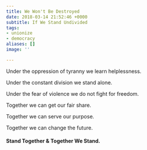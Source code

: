 ```yaml
---
title: We Won't Be Destroyed
date: 2018-03-14 21:52:46 +0000
subtitle: If We Stand Undivided
tags:
- unionize
- democracy
aliases: []
image: ''

---
```

Under the oppression of tyranny we learn helplessness.

Under the constant division we stand alone.

Under the fear of violence we do not fight for freedom.

Together we can get our fair share.

Together we can serve our purpose.

Together we can change the future.

#### **Stand Together & Together We Stand.**